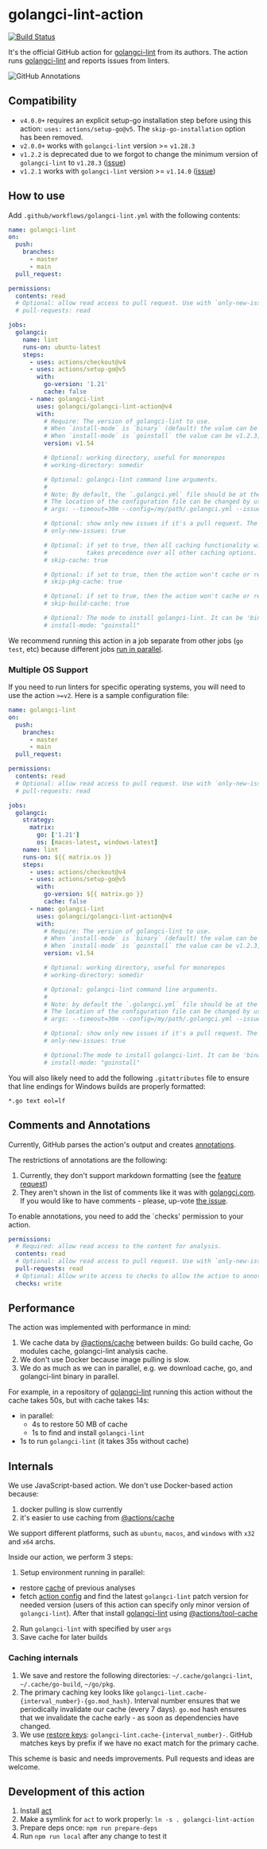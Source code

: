 # golangci-lint-action

[![Build Status](https://github.com/golangci/golangci-lint-action/workflows/build-and-test/badge.svg)](https://github.com/golangci/golangci-lint-action/actions)

It's the official GitHub action for [golangci-lint](https://github.com/golangci/golangci-lint) from its authors.
The action runs [golangci-lint](https://github.com/golangci/golangci-lint) and reports issues from linters.

![GitHub Annotations](./static/annotations.png)

## Compatibility

* `v4.0.0+` requires an explicit setup-go installation step before using this action: `uses: actions/setup-go@v5`.
  The `skip-go-installation` option has been removed.
* `v2.0.0+` works with `golangci-lint` version >= `v1.28.3`
* `v1.2.2` is deprecated due to we forgot to change the minimum version of `golangci-lint` to `v1.28.3` ([issue](https://github.com/golangci/golangci-lint-action/issues/39))
* `v1.2.1` works with `golangci-lint` version >= `v1.14.0` ([issue](https://github.com/golangci/golangci-lint-action/issues/39))

## How to use

Add `.github/workflows/golangci-lint.yml` with the following contents:

```yaml
name: golangci-lint
on:
  push:
    branches:
      - master
      - main
  pull_request:

permissions:
  contents: read
  # Optional: allow read access to pull request. Use with `only-new-issues` option.
  # pull-requests: read

jobs:
  golangci:
    name: lint
    runs-on: ubuntu-latest
    steps:
      - uses: actions/checkout@v4
      - uses: actions/setup-go@v5
        with:
          go-version: '1.21'
          cache: false
      - name: golangci-lint
        uses: golangci/golangci-lint-action@v4
        with:
          # Require: The version of golangci-lint to use.
          # When `install-mode` is `binary` (default) the value can be v1.2 or v1.2.3 or `latest` to use the latest version.
          # When `install-mode` is `goinstall` the value can be v1.2.3, `latest`, or the hash of a commit.
          version: v1.54

          # Optional: working directory, useful for monorepos
          # working-directory: somedir

          # Optional: golangci-lint command line arguments.
          #
          # Note: By default, the `.golangci.yml` file should be at the root of the repository.
          # The location of the configuration file can be changed by using `--config=`
          # args: --timeout=30m --config=/my/path/.golangci.yml --issues-exit-code=0 

          # Optional: show only new issues if it's a pull request. The default value is `false`.
          # only-new-issues: true

          # Optional: if set to true, then all caching functionality will be completely disabled,
          #           takes precedence over all other caching options.
          # skip-cache: true

          # Optional: if set to true, then the action won't cache or restore ~/go/pkg.
          # skip-pkg-cache: true

          # Optional: if set to true, then the action won't cache or restore ~/.cache/go-build.
          # skip-build-cache: true

          # Optional: The mode to install golangci-lint. It can be 'binary' or 'goinstall'.
          # install-mode: "goinstall"
```

We recommend running this action in a job separate from other jobs (`go test`, etc)
because different jobs [run in parallel](https://help.github.com/en/actions/getting-started-with-github-actions/core-concepts-for-github-actions#job).

### Multiple OS Support

If you need to run linters for specific operating systems, you will need to use the action `>=v2`.  Here is a sample configuration file:

```yaml
name: golangci-lint
on:
  push:
    branches:
      - master
      - main
  pull_request:

permissions:
  contents: read
  # Optional: allow read access to pull request. Use with `only-new-issues` option.
  # pull-requests: read

jobs:
  golangci:
    strategy:
      matrix:
        go: ['1.21']
        os: [macos-latest, windows-latest]
    name: lint
    runs-on: ${{ matrix.os }}
    steps:
      - uses: actions/checkout@v4
      - uses: actions/setup-go@v5
        with:
          go-version: ${{ matrix.go }}
          cache: false
      - name: golangci-lint
        uses: golangci/golangci-lint-action@v4
        with:
          # Require: The version of golangci-lint to use.
          # When `install-mode` is `binary` (default) the value can be v1.2 or v1.2.3 or `latest` to use the latest version.
          # When `install-mode` is `goinstall` the value can be v1.2.3, `latest`, or the hash of a commit.
          version: v1.54

          # Optional: working directory, useful for monorepos
          # working-directory: somedir

          # Optional: golangci-lint command line arguments.
          # 
          # Note: by default the `.golangci.yml` file should be at the root of the repository.
          # The location of the configuration file can be changed by using `--config=`
          # args: --timeout=30m --config=/my/path/.golangci.yml --issues-exit-code=0

          # Optional: show only new issues if it's a pull request. The default value is `false`.
          # only-new-issues: true

          # Optional:The mode to install golangci-lint. It can be 'binary' or 'goinstall'.
          # install-mode: "goinstall"
```

You will also likely need to add the following `.gitattributes` file to ensure that line endings for Windows builds are properly formatted:

```.gitattributes
*.go text eol=lf
```

## Comments and Annotations

Currently, GitHub parses the action's output and creates [annotations](https://github.blog/2018-12-14-introducing-check-runs-and-annotations/).

The restrictions of annotations are the following:

1. Currently, they don't support markdown formatting (see the [feature request](https://github.community/t5/GitHub-API-Development-and/Checks-Ability-to-include-Markdown-in-line-annotations/m-p/56704))
2. They aren't shown in the list of comments like it was with [golangci.com](https://golangci.com). If you would like to have comments - please, up-vote [the issue](https://github.com/golangci/golangci-lint-action/issues/5).

To enable annotations, you need to add the `checks' permission to your action.

```yaml annotate
permissions:
  # Required: allow read access to the content for analysis.
  contents: read
  # Optional: allow read access to pull request. Use with `only-new-issues` option.
  pull-requests: read
  # Optional: Allow write access to checks to allow the action to annotate code in the PR.
  checks: write
```

## Performance

The action was implemented with performance in mind:

1. We cache data by [@actions/cache](https://github.com/actions/toolkit/tree/master/packages/cache) between builds: Go build cache, Go modules cache, golangci-lint analysis cache.
2. We don't use Docker because image pulling is slow.
3. We do as much as we can in parallel, e.g. we download cache, go, and golangci-lint binary in parallel.

For example, in a repository of [golangci-lint](https://github.com/golangci/golangci-lint) running this action without the cache takes 50s, but with cache takes 14s:
  * in parallel:
    * 4s to restore 50 MB of cache
    * 1s to find and install `golangci-lint`
  * 1s to run `golangci-lint` (it takes 35s without cache)

## Internals

We use JavaScript-based action. We don't use Docker-based action because:

1. docker pulling is slow currently
2. it's easier to use caching from [@actions/cache](https://github.com/actions/toolkit/tree/master/packages/cache)

We support different platforms, such as `ubuntu`, `macos`, and `windows` with `x32` and `x64` archs.

Inside our action, we perform 3 steps:

1. Setup environment running in parallel:
  * restore [cache](https://github.com/actions/cache) of previous analyses
  * fetch [action config](https://github.com/golangci/golangci-lint/blob/master/assets/github-action-config.json) and find the latest `golangci-lint` patch version
    for needed version (users of this action can specify only minor version of `golangci-lint`). After that install [golangci-lint](https://github.com/golangci/golangci-lint) using [@actions/tool-cache](https://github.com/actions/toolkit/tree/master/packages/tool-cache)
2. Run `golangci-lint` with specified by user `args`
3. Save cache for later builds

### Caching internals

1. We save and restore the following directories: `~/.cache/golangci-lint`, `~/.cache/go-build`, `~/go/pkg`.
2. The primary caching key looks like `golangci-lint.cache-{interval_number}-{go.mod_hash}`. Interval number ensures that we periodically invalidate
   our cache (every 7 days). `go.mod` hash ensures that we invalidate the cache early - as soon as dependencies have changed.
3. We use [restore keys](https://help.github.com/en/actions/configuring-and-managing-workflows/caching-dependencies-to-speed-up-workflows#matching-a-cache-key): `golangci-lint.cache-{interval_number}-`. GitHub matches keys by prefix if we have no exact match for the primary cache.

This scheme is basic and needs improvements. Pull requests and ideas are welcome.

## Development of this action

1. Install [act](https://github.com/nektos/act#installation)
2. Make a symlink for `act` to work properly: `ln -s . golangci-lint-action`
3. Prepare deps once: `npm run prepare-deps`
4. Run `npm run local` after any change to test it
